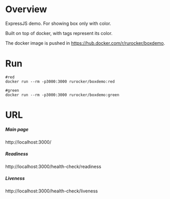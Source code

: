 # Overview
ExpressJS demo. For showing box only with color. 

Built on top of docker, with tags represent its color.

The docker image is pushed in https://hub.docker.com/r/rurocker/boxdemo.


# Run

    #red
    docker run --rm -p3000:3000 rurocker/boxdemo:red

    #green
    docker run --rm -p3000:3000 rurocker/boxdemo:green

# URL

##### Main page
http://localhost:3000/ 

##### Readiness
http://localhost:3000/health-check/readiness

##### Liveness
http://localhost:3000/health-check/liveness